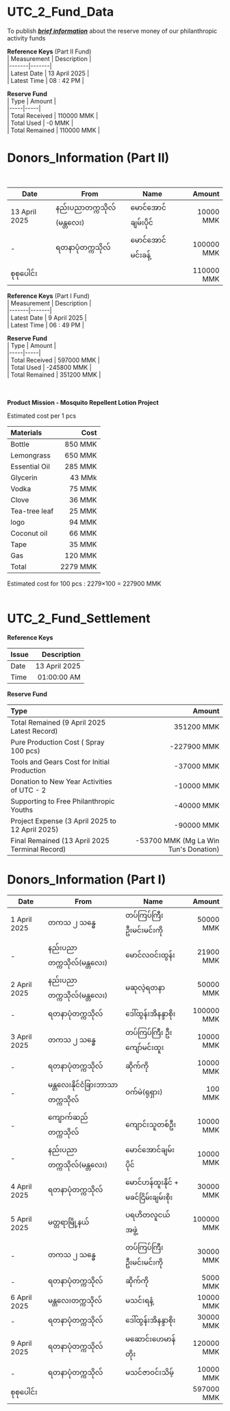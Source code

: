 # UTC_2_Fund_Data
To publish <ins>**_brief information_**</ins> about the reserve money of our philanthropic activity funds

**Reference Keys**    (Part II Fund)                  
| Measurement | Description |           
|-------|-------|                       
| Latest Date | 13 April 2025 |          
| Latest Time | 08 : 42 PM |           

**Reserve Fund**                       
| Type | Amount |                     
|-----|-----|                         
| Total Received | 110000 MMK |         
| Total Used     | -0 MMK |        
| Total Remained | 110000 MMK |

# Donors_Information (Part II) 

<br>

| Date | From | Name | Amount | 
|-----|-----|-----|-----:|
| 13 April 2025 | နည်းပညာတက္ကသိုလ် (မန္တလေး) | မောင်အောင်ချမ်းပိုင် | 10000 MMK |
| - | ရတနာပုံတက္ကသိုလ် | မောင်အောင်မင်းခန့် | 100000 MMK |
| စုစုပေါင်း ||| 110000 MMK| 

**Reference Keys**    (Part I Fund)                  
| Measurement | Description |           
|-------|-------|                       
| Latest Date | 9 April 2025 |          
| Latest Time | 06 : 49 PM |           

**Reserve Fund**                       
| Type | Amount |                     
|-----|-----|                         
| Total Received | 597000 MMK |         
| Total Used     | -245800 MMK |        
| Total Remained | 351200 MMK |        
<br>
<br>

**Product Mission - Mosquito Repellent Lotion Project** 

Estimated cost per 1 pcs 

| Materials | Cost | 
|:----|-----:|
|Bottle | 850 MMK| 
|Lemongrass | 650 MMK|
|Essential Oil | 285 MMK|
|Glycerin | 43 MMk|
|Vodka | 75 MMK|
|Clove | 36 MMK|
|Tea-tree leaf | 25 MMK|
|logo | 94 MMK |
|Coconut oil | 66 MMK |
|Tape | 35 MMK | 
|Gas | 120 MMK |
|Total | 2279 MMK | 

Estimated cost for 100 pcs : 2279×100 = 227900 MMK 
<br>
<br>

# UTC_2_Fund_Settlement 

**Reference Keys**

|Issue | Description |
|:----|----:|
| Date  | 13 April 2025|
| Time  | 01:00:00 AM |

**Reserve Fund**

| Type | Amount | 
|:-----|----:|
| Total Remained (9 April 2025 Latest Record) | 351200 MMK |
| Pure Production Cost ( Spray 100 pcs) | -227900 MMK |
| Tools and Gears Cost for Initial Production | -37000 MMK | 
| Donation to New Year Activities of UTC - 2  | -10000 MMK | 
| Supporting to Free Philanthropic Youths | -40000 MMK | 
| Project Expense (3 April 2025 to 12 April 2025) | -90000 MMK | 
| Final Remained (13 April 2025 Terminal Record) | -53700 MMK (Mg La Win Tun's Donation) | 

# Donors_Information (Part I) 

| Date | From | Name | Amount | 
|-----|-----|-----|-----:|
| 1 April 2025 | တကသ ၂ သန္ဓေ |  တပ်ကြပ်ကြီး ဦးမင်းမင်းကို |  50000 MMK| 
| - | နည်းပညာတက္ကသိုလ်(မန္တလေး) | မောင်လဝင်းထွန်း | 21900 MMK|
| 2 April 2025 | နည်းပညာတက္ကသိုလ်(မန္တလေး) | မဆုလဲ့ရတနာ |  50000 MMK| 
| - |ရတနာပုံတက္ကသိုလ် |  ဒေါ်ထွန်းအိနန္ဒာစိုး | 100000 MMK| 
| 3 April 2025 | တကသ ၂ သန္ဓေ | တပ်ကြပ်ကြီး ဦးကျော်မင်းထူး |  10000 MMK| 
| - | ရတနာပုံတက္ကသိုလ် | ဆိုက်ကို |   10000 MMK| 
| - | မန္တလေးနိုင်ငံခြားဘာသာတက္ကသိုလ် | ဝက်မဲ(ရုရှား) |  100 MMK| 
| - | ​ကျောက်ဆည် တက္ကသိုလ် | ကျောင်းသူတစ်ဦး |  10000 MMK| 
| - | နည်းပညာတက္ကသိုလ်(မန္တလေး) |  မောင်အောင်ချမ်းပိုင် |  10000 MMK| 
| 4 April 2025 | ရတနာပုံတက္ကသိုလ် |  မောင်ဟန်ထူးနိုင် +  မခင်ငြိမ်းချမ်းစိုး |  30000 MMK| 
| 5 April 2025 | မတ္တရာမြို့နယ် | ပရဟိတလူငယ်အဖွဲ့ |  100000 MMK| 
| - | တကသ ၂ သန္ဓေ | တပ်ကြပ်ကြီး ဦးမင်းမင်းကို |  30000 MMK|
| - | ရတနာပုံတက္ကသိုလ် | ဆိုက်ကို |  5000 MMK| 
| 6 April 2025 |  မန္တလေးတက္ကသိုလ် | မသင်းရနံ့ | 10000 MMK| 
| - | ရတနာပုံတက္ကသိုလ် | ဒေါ်ထွန်းအိနန္ဒာစိုး |  30000 MMK|
| 9 April 2025 | ရတနာပုံတက္ကသိုလ် | မဆောင်းဟေမာန်တိုး | 120000 MMK|
| - | ရတနာပုံတက္ကသိုလ် | မသင်ဇာဝင်းသိမ့် | 10000 MMK|
| စုစုပေါင်း ||| 597000 MMK|

